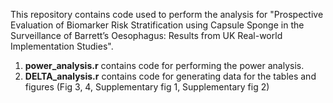 This repository contains code used to perform the analysis for "Prospective Evaluation of Biomarker Risk Stratification using Capsule Sponge in the Surveillance of Barrett’s Oesophagus: Results from UK Real-world Implementation Studies". 
  1. **power_analysis.r** contains code for performing the power analysis.
  2. **DELTA_analysis.r** contains code for generating data for the tables and figures (Fig 3, 4, Supplementary fig 1, Supplementary fig 2)
     
